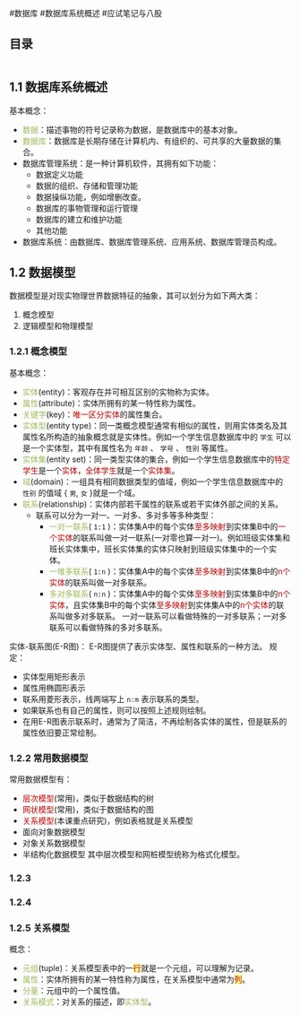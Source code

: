 #数据库 #数据库系统概述 #应试笔记与八股 

## 目录

```toc
```

## 1.1 数据库系统概述

基本概念：
- <font color="#9bbb59">数据</font>：描述事物的符号记录称为数据，是数据库中的基本对象。
- <font color="#9bbb59">数据库</font>：数据库是长期存储在计算机内、有组织的、可共享的大量数据的集合。
- 数据库管理系统：是一种计算机软件，其拥有如下功能：
	- 数据定义功能
	- 数据的组织、存储和管理功能
	- 数据操纵功能，例如增删改查。
	- 数据库的事物管理和运行管理
	- 数据库的建立和维护功能
	- 其他功能
- 数据库系统：由数据库、数据库管理系统、应用系统、数据库管理员构成。

## 1.2 数据模型

数据模型是对现实物理世界数据特征的抽象，其可以划分为如下两大类：
1. 概念模型
2. 逻辑模型和物理模型

### 1.2.1 概念模型

基本概念：
- <font color="#9bbb59">实体</font>(entity)：客观存在并可相互区别的实物称为实体。
- <font color="#9bbb59">属性</font>(attribute)：实体所拥有的某一特性称为属性。
- <font color="#9bbb59">关键字</font>(key)：<font color="#c00000">唯一区分实体</font>的属性集合。
- <font color="#9bbb59">实体型</font>(entity type)：同一类概念模型通常有相似的属性，则用实体类名及其属性名所构造的抽象概念就是实体性。例如一个学生信息数据库中的 `学生` 可以是一个实体型，其中有属性名为 `年龄` 、 `学号` 、 `性别` 等属性。
- <font color="#9bbb59">实体集</font>(entity set)：同一类型实体的集合，例如一个学生信息数据库中的<font color="#c00000">特定学生</font>是一个<font color="#c00000">实体</font>，<font color="#c00000">全体学生</font>就是一个<font color="#c00000">实体集</font>。
- <font color="#9bbb59">域</font>(domain)：一组具有相同数据类型的值域，例如一个学生信息数据库中的 `性别` 的值域 { `男`, `女` }就是一个域。
- <font color="#9bbb59">联系</font>(relationship)：实体内部若干属性的联系或若干实体外部之间的关系。
	- 联系可以分为一对一、一对多、多对多等多种类型：
	  - <font color="#9bbb59">一对一联系</font>( `1:1` )：实体集A中的每个实体<font color="#c00000">至多映射</font>到实体集B中的<font color="#c00000">一个实体</font>的联系叫做一对一联系(一对零也算一对一)。例如班级实体集和班长实体集中，班长实体集的实体只映射到班级实体集中的一个实体。
	  - <font color="#9bbb59">一堆多联系</font>( `1:n` )：实体集A中的每个实体<font color="#c00000">至多映射</font>到实体集B中的<font color="#c00000">n个实体</font>的联系叫做一对多联系。
	  - <font color="#9bbb59">多对多联系</font>( `n:n` )：实体集A中的每个实体<font color="#c00000">至多映射</font>到实体集B中的<font color="#c00000">n个实体</font>，且实体集B中的每个实体<font color="#c00000">至多映射</font>到实体集A中的<font color="#c00000">n个实体</font>的联系叫做多对多联系。
		一对一联系可以看做特殊的一对多联系；一对多联系可以看做特殊的多对多联系。

实体-联系图(E-R图)：
	E-R图提供了表示实体型、属性和联系的一种方法。
	规定：
   - 实体型用矩形表示
   - 属性用椭圆形表示
   - 联系用菱形表示，线两端写上 `n:m` 表示联系的类型。
   - 如果联系也有自己的属性，则可以按照上述规则绘制。
   - 在用E-R图表示联系时，通常为了简洁，不再绘制各实体的属性，但是联系的属性依旧要正常绘制。

### 1.2.2 常用数据模型

常用数据模型有：
- <font color="#c00000">层次模型</font>(常用)，类似于数据结构的树
- <font color="#c00000">网状模型</font>(常用)，类似于数据结构的图
- <font color="#c00000">关系模型</font>(本课重点研究)，例如表格就是关系模型
- 面向对象数据模型
- 对象关系数据模型
- 半结构化数据模型
其中层次模型和网桩模型统称为格式化模型。

### 1.2.3
### 1.2.4

### 1.2.5 关系模型

概念：
- <font color="#9bbb59">元组</font>(tuple)：关系模型表中的一<span style="background:#fff88f"><font color="#c00000">行</font></span>就是一个元组，可以理解为记录。
- <font color="#9bbb59">属性</font>：实体所拥有的某一特性称为属性，在关系模型中通常为<span style="background:#fff88f"><font color="#c00000">列</font></span>。
- <font color="#9bbb59">分量</font>：元组中的一个属性值。
- <font color="#9bbb59">关系模式</font>：对关系的描述，即<font color="#9bbb59">实体型</font>。